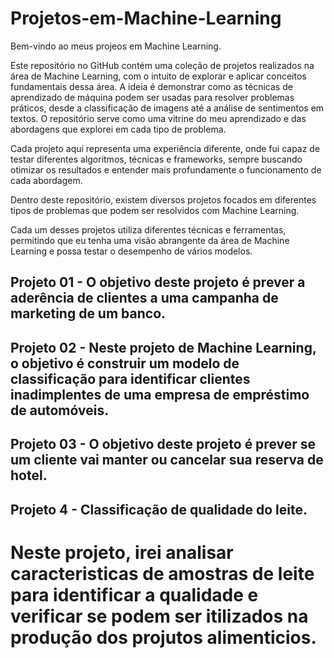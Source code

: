 # Projetos-em-Machine-Learning

Bem-vindo ao meus projeos em Machine Learning.

Este repositório no GitHub contém uma coleção de projetos realizados na área de Machine Learning, com o intuito de explorar e aplicar conceitos fundamentais dessa área. A ideia é demonstrar como as técnicas de aprendizado de máquina podem ser usadas para resolver problemas práticos, desde a classificação de imagens até a análise de sentimentos em textos. O repositório serve como uma vitrine do meu aprendizado e das abordagens que explorei em cada tipo de problema.

Cada projeto aqui representa uma experiência diferente, onde fui capaz de testar diferentes algoritmos, técnicas e frameworks, sempre buscando otimizar os resultados e entender mais profundamente o funcionamento de cada abordagem.

Dentro deste repositório, existem diversos projetos focados em diferentes tipos de problemas que podem ser resolvidos com Machine Learning.


Cada um desses projetos utiliza diferentes técnicas e ferramentas, permitindo que eu tenha uma visão abrangente da área de Machine Learning e possa testar o desempenho de vários modelos.

## Projeto 01 - O objetivo deste projeto é prever a aderência de clientes a uma campanha de marketing de um banco.

## Projeto 02 - Neste projeto de Machine Learning, o objetivo é construir um modelo de classificação para identificar clientes inadimplentes de uma empresa de empréstimo de automóveis.

## Projeto 03 - O objetivo deste projeto é prever se um cliente vai manter ou cancelar sua reserva de hotel.

## Projeto 4 - Classificação de qualidade do leite.
# Neste projeto, irei analisar caracteristicas de amostras de leite para identificar a qualidade e verificar se podem ser itilizados na produção dos projutos alimenticios.
